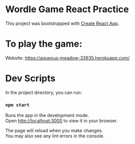# Wordle Game React Practice

This project was bootstrapped with [Create React App](https://github.com/facebook/create-react-app).

# To play the game:
Website: https://aqueous-meadow-33935.herokuapp.com/



# Dev Scripts
In the project directory, you can run:

### `npm start`

Runs the app in the development mode.\
Open [http://localhost:3000](http://localhost:3000) to view it in your browser.

The page will reload when you make changes.\
You may also see any lint errors in the console.

